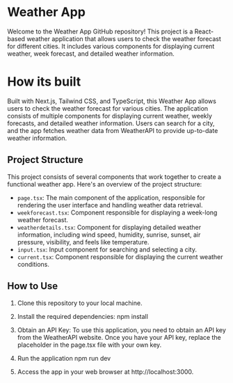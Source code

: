 # Weather App

Welcome to the Weather App GitHub repository! This project is a React-based weather application that allows users to check the weather forecast for different cities. It includes various components for displaying current weather, week forecast, and detailed weather information.

# How its built

Built with Next.js, Tailwind CSS, and TypeScript, this Weather App allows users to check the weather forecast for various cities. The application consists of multiple components for displaying current weather, weekly forecasts, and detailed weather information. Users can search for a city, and the app fetches weather data from WeatherAPI to provide up-to-date weather information.

## Project Structure

This project consists of several components that work together to create a functional weather app. Here's an overview of the project structure:

- `page.tsx`: The main component of the application, responsible for rendering the user interface and handling weather data retrieval.
- `weekforecast.tsx`: Component responsible for displaying a week-long weather forecast.
- `weatherdetails.tsx`: Component for displaying detailed weather information, including wind speed, humidity, sunrise, sunset, air pressure, visibility, and feels like temperature.
- `input.tsx`: Input component for searching and selecting a city.
- `current.tsx`: Component responsible for displaying the current weather conditions.

## How to Use

1. Clone this repository to your local machine.

2. Install the required dependencies:
    npm install

3. Obtain an API Key: To use this application, you need to obtain an API key from the WeatherAPI website. Once you have your API key, replace the placeholder in the page.tsx file  with your own key.

4. Run the application
    npm run dev

5. Access the app in your web browser at http://localhost:3000.

